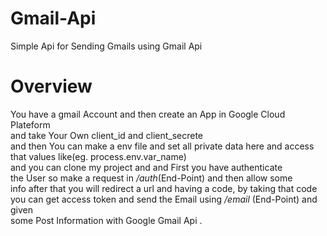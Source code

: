 # Gmail-Api
Simple Api for Sending Gmails using Gmail Api

# Overview
You have a gmail Account and then create an App in Google Cloud Plateform \
and take Your Own client_id and client_secrete \
and then You can  make a env file and set all private data here and access \
that values like(eg. process.env.var_name) \
and you can clone my project and and First you have authenticate\
the User so make a request in */auth*(End-Point) and then allow some\
info after that you will redirect a url and having a code, by taking that code\
you can get access token  and send the Email using */email* (End-Point) and given  
some Post Information with Google Gmail Api .

